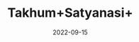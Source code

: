 ---
title: 'Takhum+Satyanasi+'
date: '2022-09-15' 
metatag: '' 
inventory: '0' 
draft: false 
# meta description 
shortDescripton: ''
description: 'Seed'
longdescription: ''
featured: True
# product Price
price: '50.0'
# Product Short Description
shortDescription: ''
productID: 'B5905303-9C24-ED11-9968-005056B3A416'
type: 'products'
category: 'Seed' 
thumnailproduct: 'https://aminsaddiquidawakhana.eralive.net/images/products/B5905303-9C24-ED11-9968-005056B3A4161.png' 
images:
  - image: 'images/products/B5905303-9C24-ED11-9968-005056B3A4161.png'  
Variants:
---